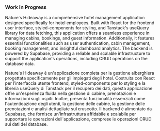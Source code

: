 ### Work in Progress

Nature's Hideaway is a comprehensive hotel management application designed specifically for hotel employees. Built with React for the frontend user interface, styled-components for styling, and Tanstack's useQuery library for data fetching, this application offers a seamless experience in managing cabins, bookings, and guest information. Additionally, it features essential functionalities such as user authentication, cabin management, booking management, and insightful dashboard analytics. The backend is powered by Supabase, providing a reliable and scalable infrastructure to support the application's operations, including CRUD operations on the database data.

Nature's Hideaway è un'applicazione completa per la gestione alberghiera progettata specificamente per gli impiegati degli hotel. Costruita con React per l'interfaccia utente frontend, styled-components per lo styling e la libreria useQuery di Tanstack per il recupero dei dati, questa applicazione offre un'esperienza fluida nella gestione di cabine, prenotazioni e informazioni sugli ospiti. Inoltre, presenta funzionalità essenziali come l'autenticazione degli utenti, la gestione delle cabine, la gestione delle prenotazioni e analisi dettagliate sul cruscotto. Il backend è alimentato da Supabase, che fornisce un'infrastruttura affidabile e scalabile per supportare le operazioni dell'applicazione, comprese le operazioni CRUD sui dati del database.

